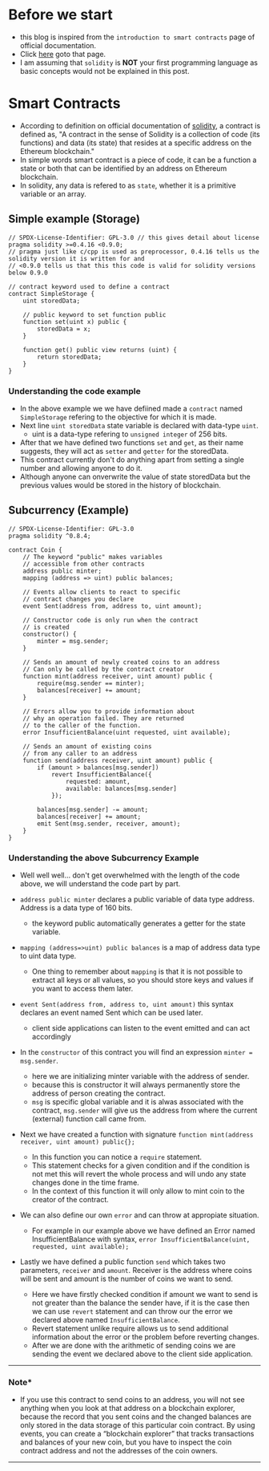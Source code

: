 
# Before we start
- this blog is inspired from the `introduction to smart contracts` page of official documentation.
- Click [here](https://docs.soliditylang.org/en/v0.8.15/introduction-to-smart-contracts.html) goto that page.
- I am assuming that `solidity` is **NOT** your first programming language as basic concepts would not be explained in this post.

# Smart Contracts
- According to definition on official documentation of [solidity](https://docs.soliditylang.org/en/v0.8.15/introduction-to-smart-contracts.html), a contract is defined as, "A contract in the sense of Solidity is a collection of code (its functions) and data (its state) that resides at a specific address on the Ethereum blockchain."
- In simple words smart contract is a piece of code, it can be a function a state or both that can be identified by an address on Ethereum blockchain.
- In solidity, any data is refered to as `state`, whether it is a primitive variable or an array.
## Simple example (Storage)
```
// SPDX-License-Identifier: GPL-3.0 // this gives detail about license
pragma solidity >=0.4.16 <0.9.0; 
// pragma just like c/cpp is used as preprocessor, 0.4.16 tells us the solidity version it is written for and 
// <0.9.0 tells us that this this code is valid for solidity versions below 0.9.0

// contract keyword used to define a contract
contract SimpleStorage {
    uint storedData;

    // public keyword to set function public
    function set(uint x) public {
        storedData = x;
    }

    function get() public view returns (uint) {
        return storedData;
    }
}
```

### Understanding the code example
- In the above example we we have defiined made a `contract` named `SimpleStorage` refering to the objective for which it is made.
- Next line `uint storedData` state variable is declared with data-type `uint`.
    - uint is a data-type refering to `unsigned integer` of 256 bits.
- After that we have defined two functions `set` and `get`, as their name suggests, they will act as `setter` and `getter` for the storedData.
- This contract currently don't do anything apart from setting a single number and allowing anyone to do it.
- Although anyone can onverwrite the value of state storedData but the previous values would be stored in the history of blockchain.

## Subcurrency (Example)
```
// SPDX-License-Identifier: GPL-3.0
pragma solidity ^0.8.4;

contract Coin {
    // The keyword "public" makes variables
    // accessible from other contracts
    address public minter;
    mapping (address => uint) public balances;

    // Events allow clients to react to specific
    // contract changes you declare
    event Sent(address from, address to, uint amount);

    // Constructor code is only run when the contract
    // is created
    constructor() {
        minter = msg.sender;
    }

    // Sends an amount of newly created coins to an address
    // Can only be called by the contract creator
    function mint(address receiver, uint amount) public {
        require(msg.sender == minter);
        balances[receiver] += amount;
    }

    // Errors allow you to provide information about
    // why an operation failed. They are returned
    // to the caller of the function.
    error InsufficientBalance(uint requested, uint available);

    // Sends an amount of existing coins
    // from any caller to an address
    function send(address receiver, uint amount) public {
        if (amount > balances[msg.sender])
            revert InsufficientBalance({
                requested: amount,
                available: balances[msg.sender]
            });

        balances[msg.sender] -= amount;
        balances[receiver] += amount;
        emit Sent(msg.sender, receiver, amount);
    }
}
```
### Understanding the above Subcurrency Example
- Well well well... don't get overwhelmed with the length of the code above, we will understand the code part by part.
- `address public minter` declares a public variable of data type address. Address is a data type of 160 bits.
    - the keyword public automatically generates a getter for the state variable.
- `mapping (address=>uint) public balances` is a map of address data type to uint data type.
    - One thing to remember about `mapping` is that it is not possible to extract all keys or all values, so you should store keys and values if you want to access them later.
- `event Sent(address from, address to, uint amount)` this syntax declares an event named Sent which can be used later.
    - client side applications can listen to the event emitted and can act accordingly

- In the `constructor` of this contract you will find an expression `minter = msg.sender`.
    - here we are initializing minter variable with the address of sender.
    - because this is constructor it will always permanently store the address of person creating the contract.
    - `msg` is specific global variable and it is alwas associated with the contract, `msg.sender` will give us the address from where the current (external) function call came from.

- Next we have created a function with signature `function mint(address receiver, uint amount) public{};`
    - In this function you can notice a `require` statement.
    - This statement checks for a given condition and if the condition is not met this will revert the whole process and will undo any state changes done in the time frame.
    - In the context of this function it will only allow to mint coin to the creator of the contract.

- We can also define our own `error` and can throw at appropiate situation.
    - For example in our example above we have defined an Error named InsufficientBalance with syntax, `error InsufficientBalance(uint, requested, uint available);`

- Lastly we have defined a public function `send` which takes two parameters, `receiver` and `amount`. Receiver is the address where coins will be sent and amount is the number of coins we want to send.
    - Here we have firstly checked condition if amount we want to send is not greater than the balance the sender have, if it is the case then we can use `revert` statement and can throw our the error we declared above named `InsufficientBalance`.
    - Revert statement unlike require allows us to send additional information about the error or the problem before reverting changes.
    - After we are done with the arithmetic of sending coins we are sending the event we declared above to the client side application.

---
### Note* 
- If you use this contract to send coins to an address, you will not see anything when you look at that address on a blockchain explorer, because the record that you sent coins and the changed balances are only stored in the data storage of this particular coin contract. By using events, you can create a “blockchain explorer” that tracks transactions and balances of your new coin, but you have to inspect the coin contract address and not the addresses of the coin owners.
--- 
